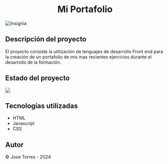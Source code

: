<h1 align="center">Mi Portafolio</h1>
<img src="https://github.com/jftorresj/encriptador-de-texto/assets/52933548/808f332b-4235-43c7-9879-58e31ac91405" alt="Insignia" align="center">

<h2>Descripción del proyecto</h2>
El proyecto consiste la utilización de lenguajes de desarrollo Front end para la creación de un portafolio de mis mas recientes ejercicios durante el desarrollo de la formación.
<h2>Estado del proyecto</h2>
<img src="https://img.shields.io/badge/Estado-Finalizado-green">
<h2>Tecnologías utilizadas</h2>
<ul>
  <li>HTML</li>
  <li>Javascript</li>   
   <li>CSS</li>
</ul>

<h2>Autor</h2>
<p>© Jose Torres  - 2024</p>
